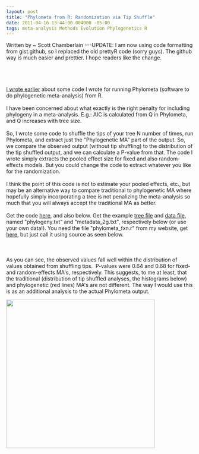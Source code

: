 ```yaml
--- 
layout: post
title: "Phylometa from R: Randomization via Tip Shuffle"
date: 2011-04-16 13:44:00.004000 -05:00
tags: meta-analysis Methods Evolution Phylogenetics R
---
```


Written by ~ Scott Chamberlain
---UPDATE: I am now using code formatting from gist.github, so I replaced the old prettyR code (sorry guys). The github way is much easier and prettier. I hope readers like the change.<br /><br /><br /><br /><br /><a href="http://r-ecology.blogspot.com/2011/04/phylometa-from-r-udpate.html">I wrote earlier</a> about some code I wrote for running Phylometa (software to do phylogenetic meta-analysis) from R.<br /><br />I have been concerned about what exactly is the right penalty for including phylogeny in a meta-analysis. E.g.: AIC is calculated from Q in Phylometa, and Q increases with tree size.<br /><br />So, I wrote some code to shuffle the tips of your tree N number of times, run Phylometa, and extract just the "Phylogenetic MA" part of the output. So, we compare the observed output (without tip shuffling) to the distribution of the tip shuffled output, and we can calculate a P-value from that. The code I wrote simply extracts the pooled effect size for fixed and also random-effects models. But you could change the code to extract whatever you like for the randomization.<br /><br />I think the point of this code is not to estimate your pooled effects, etc., but may be an alternative way to compare traditional to phylogenetic MA where hopefully simply incorporating a tree is not penalizing the meta-analysis so much&nbsp;that you will&nbsp;always accept the traditional MA as better.<br /><br />Get the code <a href="https://gist.github.com/925343#file_phylometa_rand_fxn_one.r">here</a>, and also below. Get the example <a href="http://wp.me/PRT1F-2R">tree file</a> and <a href="http://wp.me/PRT1F-2S">data file</a>, named "phylogeny.txt" and "metadata_2g.txt", respectively below (or use your own data!). You need the file "phylometa_fxn.r" from my website, get <a href="https://gist.github.com/939970">here</a>, but just call it using source as seen below.<br /><br /><script src="https://gist.github.com/925343.js?file=phylometa_rand_fxn_one.R"></script><br /><br />As you can see, the observed values fall well within the distribution of values obtained from shuffling tips. &nbsp;P-values were 0.64 and 0.68 for fixed- and random-effects MA's, respectively. This suggests, to me at least, that the traditional (distribution of tip shuffled analyses, the histograms below) and phylogenetic (red lines) MA's are not&nbsp;different. The way I would use this is as an additional analysis to the actual Phylometa output.<br /><div class="separator" style="clear: both; text-align: center;"><a href="http://4.bp.blogspot.com/-fpEjXUBvAw8/TanftVw49QI/AAAAAAAAEbY/z9rJKThxRMo/s1600/metadata_2g.txt.jpeg" imageanchor="1" style="clear: left; float: left; margin-bottom: 1em; margin-right: 1em;"><img border="0" height="400" src="http://4.bp.blogspot.com/-fpEjXUBvAw8/TanftVw49QI/AAAAAAAAEbY/z9rJKThxRMo/s400/metadata_2g.txt.jpeg" width="400" /></a></div>
